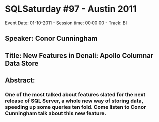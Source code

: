 # SQLSaturday #97 - Austin 2011
Event Date: 01-10-2011 - Session time: 00:00:00 - Track: BI
## Speaker: Conor Cunningham
## Title: New Features in Denali: Apollo Columnar Data Store
## Abstract:
### One of the most talked about features slated for the next release of SQL Server, a whole new way of storing data, speeding up some queries ten fold. Come listen to Conor Cunningham talk about this new feature. 

